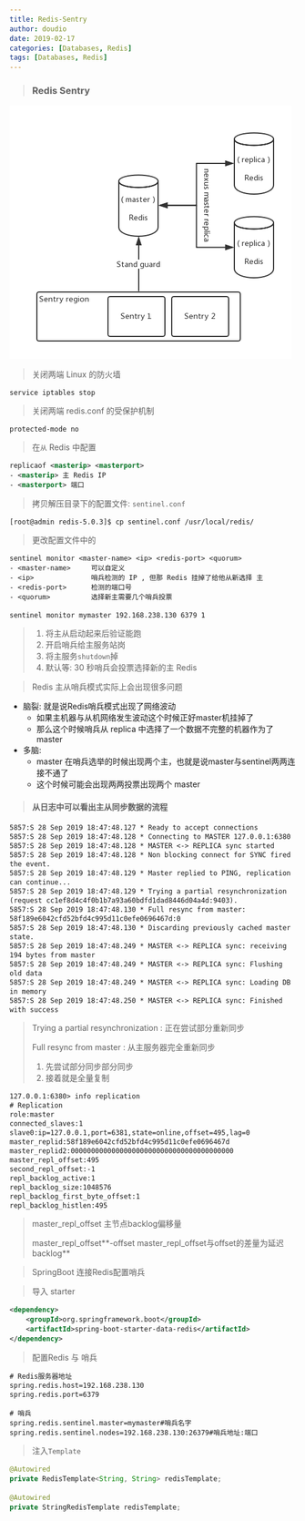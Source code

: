 ```yaml
---
title: Redis-Sentry
author: doudio
date: 2019-02-17
categories: [Databases, Redis]
tags: [Databases, Redis]
---
```


> ### Redis Sentry

![](https://raw.githubusercontent.com/doudio/note/master/Databases/Redis/img/redisSentry.png)

> 关闭两端 Linux 的防火墙

```
service iptables stop
```

> 关闭两端 redis.conf 的受保护机制

```
protected-mode no
```

> 在`从` Redis 中配置

```xml
replicaof <masterip> <masterport>
- <masterip> 主 Redis IP
- <masterport> 端口
```

> 拷贝解压目录下的配置文件: `sentinel.conf`

```
[root@admin redis-5.0.3]$ cp sentinel.conf /usr/local/redis/
```

> 更改配置文件中的

```xm&#39;l
sentinel monitor <master-name> <ip> <redis-port> <quorum>
- <master-name> 	可以自定义
- <ip> 				哨兵检测的 IP , 但那 Redis 挂掉了给他从新选择 主
- <redis-port> 		检测的端口号
- <quorum> 			选择新主需要几个哨兵投票

sentinel monitor mymaster 192.168.238.130 6379 1
```

> 1. 将主从启动起来后验证能跑
> 2. 开启哨兵给主服务站岗
> 3. 将主服务`shutdown`掉
> 4. 默认等: 30 秒哨兵会投票选择新的主 Redis

> Redis 主从哨兵模式实际上会出现很多问题

* 脑裂: 就是说Redis哨兵模式出现了网络波动
  * 如果主机器与从机网络发生波动这个时候正好master机挂掉了
  * 那么这个时候哨兵从 replica 中选择了一个数据不完整的机器作为了 master
* 多脑: 
  * master 在哨兵选举的时候出现两个主，也就是说master与sentinel两两连接不通了
  * 这个时候可能会出现两两投票出现两个 master

> #### 从日志中可以看出主从同步数据的流程

```shell
5857:S 28 Sep 2019 18:47:48.127 * Ready to accept connections
5857:S 28 Sep 2019 18:47:48.128 * Connecting to MASTER 127.0.0.1:6380
5857:S 28 Sep 2019 18:47:48.128 * MASTER <-> REPLICA sync started
5857:S 28 Sep 2019 18:47:48.128 * Non blocking connect for SYNC fired the event.
5857:S 28 Sep 2019 18:47:48.129 * Master replied to PING, replication can continue...
5857:S 28 Sep 2019 18:47:48.129 * Trying a partial resynchronization (request cc1ef8d4c4f0b1b7a93a60bdfd1dad8446d04a4d:9403).
5857:S 28 Sep 2019 18:47:48.130 * Full resync from master: 58f189e6042cfd52bfd4c995d11c0efe0696467d:0
5857:S 28 Sep 2019 18:47:48.130 * Discarding previously cached master state.
5857:S 28 Sep 2019 18:47:48.249 * MASTER <-> REPLICA sync: receiving 194 bytes from master
5857:S 28 Sep 2019 18:47:48.249 * MASTER <-> REPLICA sync: Flushing old data
5857:S 28 Sep 2019 18:47:48.249 * MASTER <-> REPLICA sync: Loading DB in memory
5857:S 28 Sep 2019 18:47:48.250 * MASTER <-> REPLICA sync: Finished with success
```

> Trying a partial resynchronization : 正在尝试部分重新同步
>
> Full resync from master : 从主服务器完全重新同步
>
> 1. 先尝试部分同步部分同步
> 2. 接着就是全量复制

```shell
127.0.0.1:6380> info replication
# Replication
role:master
connected_slaves:1
slave0:ip=127.0.0.1,port=6381,state=online,offset=495,lag=0
master_replid:58f189e6042cfd52bfd4c995d11c0efe0696467d
master_replid2:0000000000000000000000000000000000000000
master_repl_offset:495
second_repl_offset:-1
repl_backlog_active:1
repl_backlog_size:1048576
repl_backlog_first_byte_offset:1
repl_backlog_histlen:495
```

> master_repl_offset 主节点backlog偏移量
>
> master_repl_offset**-offset  master_repl_offset与offset的差量为延迟backlog**

> SpringBoot 连接Redis配置哨兵


> 导入 starter

```xml
<dependency>
    <groupId>org.springframework.boot</groupId>
    <artifactId>spring-boot-starter-data-redis</artifactId>
</dependency>
```

> 配置Redis 与 哨兵

```properties
# Redis服务器地址
spring.redis.host=192.168.238.130
spring.redis.port=6379

# 哨兵
spring.redis.sentinel.master=mymaster#哨兵名字
spring.redis.sentinel.nodes=192.168.238.130:26379#哨兵地址:端口
```

> 注入`Template`

```java
@Autowired
private RedisTemplate<String, String> redisTemplate;

@Autowired
private StringRedisTemplate redisTemplate;
```